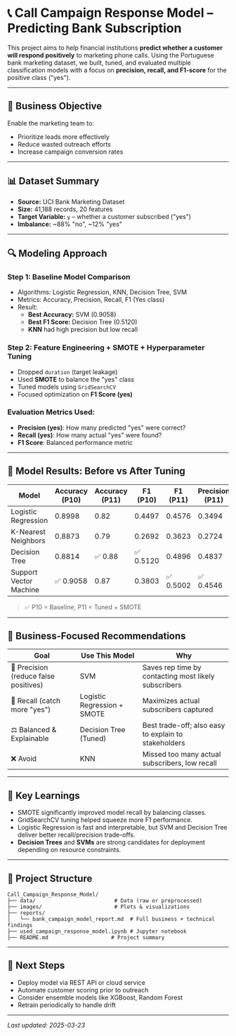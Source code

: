 # 📞 Call Campaign Response Model – Predicting Bank Subscription

This project aims to help financial institutions **predict whether a customer will respond positively** to marketing phone calls. Using the Portuguese bank marketing dataset, we built, tuned, and evaluated multiple classification models with a focus on **precision, recall, and F1-score** for the positive class ("yes").

---

## 🧠 Business Objective

Enable the marketing team to:
- Prioritize leads more effectively
- Reduce wasted outreach efforts
- Increase campaign conversion rates

---

## 📊 Dataset Summary

- **Source:** UCI Bank Marketing Dataset  
- **Size:** 41,188 records, 20 features  
- **Target Variable:** `y` – whether a customer subscribed ("yes")  
- **Imbalance:** ~88% "no", ~12% "yes"

---

## 🔍 Modeling Approach

### Step 1: Baseline Model Comparison
- Algorithms: Logistic Regression, KNN, Decision Tree, SVM
- Metrics: Accuracy, Precision, Recall, F1 (Yes class)
- Result:  
  - **Best Accuracy:** SVM (0.9058)  
  - **Best F1 Score:** Decision Tree (0.5120)  
  - **KNN** had high precision but low recall

### Step 2: Feature Engineering + SMOTE + Hyperparameter Tuning
- Dropped `duration` (target leakage)
- Used **SMOTE** to balance the "yes" class
- Tuned models using `GridSearchCV`
- Focused optimization on **F1 Score (yes)**

### Evaluation Metrics Used:
- **Precision (yes)**: How many predicted "yes" were correct?
- **Recall (yes)**: How many actual "yes" were found?
- **F1 Score**: Balanced performance metric

---

## 🧪 Model Results: Before vs After Tuning

| Model                   | Accuracy (P10) | Accuracy (P11) | F1 (P10) | F1 (P11) | Precision (P11) | Recall (P11) |
|------------------------|----------------|----------------|----------|----------|------------------|---------------|
| Logistic Regression    | 0.8998         | 0.82           | 0.4497   | 0.4576   | 0.3494           | ✅ 0.6627      |
| K-Nearest Neighbors    | 0.8873         | 0.79           | 0.2692   | 0.3623   | 0.2724           | 0.5409        |
| Decision Tree          | 0.8814         | ✅ 0.88        | ✅ 0.5120 | 0.4896   | 0.4837           | ✅ 0.4957      |
| Support Vector Machine | ✅ 0.9058      | 0.87           | 0.3803   | ✅ 0.5002 | ✅ 0.4546         | 0.5560        |

> ✅ P10 = Baseline, P11 = Tuned + SMOTE

---

## 💼 Business-Focused Recommendations

| **Goal**                              | **Use This Model**        | **Why**                                                         |
|---------------------------------------|---------------------------|------------------------------------------------------------------|
| 🎯 Precision (reduce false positives) | SVM                       | Saves rep time by contacting most likely subscribers             |
| 📣 Recall (catch more "yes")         | Logistic Regression + SMOTE | Maximizes actual subscribers captured                           |
| ⚖️ Balanced & Explainable             | Decision Tree (Tuned)     | Best trade-off; also easy to explain to stakeholders             |
| ❌ Avoid                              | KNN                       | Missed too many actual subscribers, low recall                   |

---

## 📌 Key Learnings

- SMOTE significantly improved model recall by balancing classes.
- GridSearchCV tuning helped squeeze more F1 performance.
- Logistic Regression is fast and interpretable, but SVM and Decision Tree deliver better recall/precision trade-offs.
- **Decision Trees** and **SVMs** are strong candidates for deployment depending on resource constraints.

---

## 📂 Project Structure

```
Call_Campaign_Response_Model/
├── data/                         # Data (raw or preprocessed)
├── images/                       # Plots & visualizations
├── reports/
│   └── bank_campaign_model_report.md  # Full business + technical findings
├── used_campaign_response_model.ipynb # Jupyter notebook
├── README.md                    # Project summary
```

---

## 🏁 Next Steps

- Deploy model via REST API or cloud service
- Automate customer scoring prior to outreach
- Consider ensemble models like XGBoost, Random Forest
- Retrain periodically to handle drift

---

_Last updated: 2025-03-23_  

